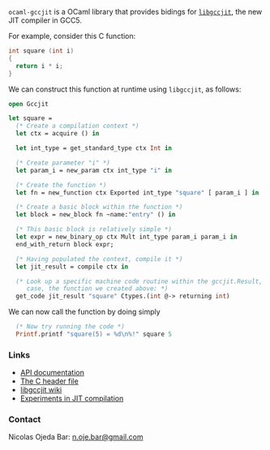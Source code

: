 `ocaml-gccjit` is a OCaml library that provides bidings for
[`libgccjit`](https://gcc.gnu.org/wiki/JIT), the new JIT compiler in GCC5.

For example, consider this C function:

```c
int square (int i)
{
  return i * i;
}
```

We can construct this function at runtime using `libgccjit`, as follows:

```ocaml
open Gccjit

let square =
  (* Create a compilation context *)
  let ctx = acquire () in

  let int_type = get_standard_type ctx Int in

  (* Create parameter "i" *)
  let param_i = new_param ctx int_type "i" in

  (* Create the function *)
  let fn = new_function ctx Exported int_type "square" [ param_i ] in

  (* Create a basic block within the function *)
  let block = new_block fn ~name:"entry" () in

  (* This basic block is relatively simple *)
  let expr = new_binary_op ctx Mult int_type param_i param_i in
  end_with_return block expr;

  (* Having populated the context, compile it *)
  let jit_result = compile ctx in

  (* Look up a specific machine code routine within the gccjit.Result, in this
     case, the function we created above: *)
  get_code jit_result "square" Ctypes.(int @-> returning int)
```

We can now call the function by doing simply
```ocaml
  (* Now try running the code *)
  Printf.printf "square(5) = %d\n%!" square 5
```

### Links

- [API documentation](https://nojb.github.io/ocaml-gccjit)
- [The C header file](https://github.com/gcc-mirror/gcc/blob/master/gcc/jit/libgccjit.h)
- [libgccjit wiki](https://gcc.gnu.org/wiki/JIT)
- [Experiments in JIT compilation](https://github.com/davidmalcolm/jittest)

### Contact

Nicolas Ojeda Bar: <n.oje.bar@gmail.com>
